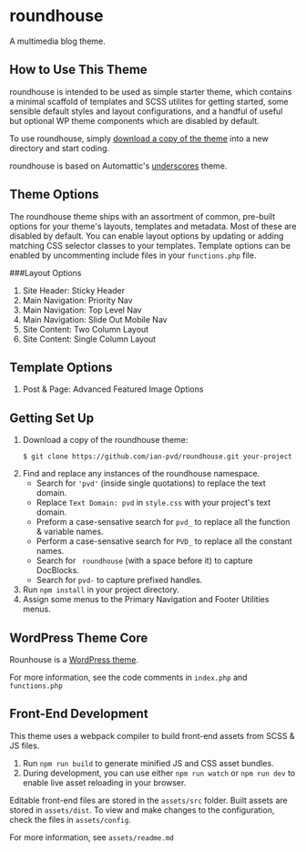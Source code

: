 # roundhouse

A multimedia blog theme.

## How to Use This Theme

roundhouse is intended to be used as simple starter theme, which contains a minimal scaffold of templates and SCSS utilites for getting started, some sensible default styles and layout configurations, and a handful of useful but optional WP theme components which are disabled by default.

To use roundhouse, simply [download a copy of the theme](https://github.com/ian-pvd/roundhouse.git) into a new directory and start coding.

roundhouse is based on Automattic's [underscores](https://github.com/automattic/_s) theme.

## Theme Options

The roundhouse theme ships with an assortment of common, pre-built options for your theme's layouts, templates and metadata. Most of these are disabled by default. You can enable layout options by updating or adding matching CSS selector classes to your templates. Template options can be enabled by uncommenting include files in your `functions.php` file.

###Layout Options

1. Site Header: Sticky Header
2. Main Navigation: Priority Nav
3. Main Navigation: Top Level Nav
4. Main Navigation: Slide Out Mobile Nav
5. Site Content: Two Column Layout
6. Site Content: Single Column Layout

## Template Options
1. Post & Page: Advanced Featured Image Options

## Getting Set Up

1. Download a copy of the roundhouse theme:
    ```
    $ git clone https://github.com/ian-pvd/roundhouse.git your-project
    ```
2. Find and replace any instances of the roundhouse namespace.
    - Search for `'pvd'` (inside single quotations) to replace the text domain.
    - Replace `Text Domain: pvd` in `style.css` with your project's text domain.
    - Preform a case-sensative search for `pvd_` to replace all the function & variable names.
    - Perform a case-sensative search for `PVD_` to replace all the constant names.
    - Search for <code>&nbsp;roundhouse</code> (with a space before it) to capture DocBlocks.
    - Search for `pvd-` to capture prefixed handles.
3. Run `npm install` in your project directory.
4. Assign some menus to the Primary Navigation and Footer Utilities menus.

## WordPress Theme Core

Rounhouse is a [WordPress theme](https://codex.wordpress.org/Theme_Development).

For more information, see the code comments in `index.php` and `functions.php`

## Front-End Development

This theme uses a webpack compiler to build front-end assets from SCSS & JS files. 

1. Run `npm run build` to generate minified JS and CSS asset bundles.
2. During development, you can use either `npm run watch` or `npm run dev` to enable live asset reloading in your browser.

Editable front-end files are stored in the `assets/src` folder. Built assets are stored in `assets/dist`. To view and make changes to the configuration, check the files in `assets/config`.

For more information, see `assets/readme.md`
